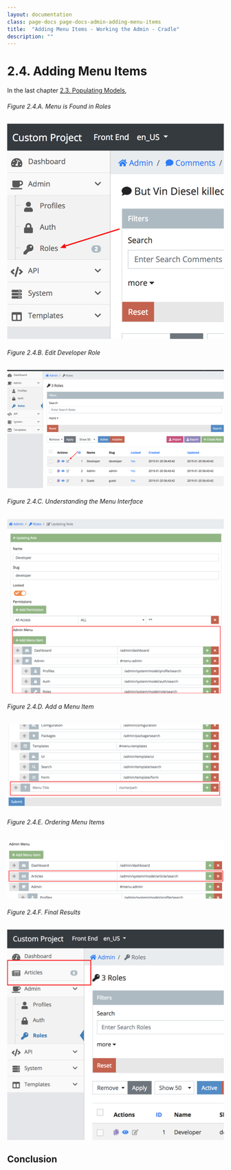 ```yaml
---
layout: documentation
class: page-docs page-docs-admin-adding-menu-items
title:  "Adding Menu Items - Working the Admin - Cradle"
description: ""
---
```

# 2.4. Adding Menu Items

In the last chapter [2.3. Populating Models](/docs/admin/working-with-relations.html),

###### Figure 2.4.A. Menu is Found in Roles
![Menu is Found in Roles](/docs/admin/assets/2.4.A.png)

###### Figure 2.4.B. Edit Developer Role
![Edit Developer Role](/docs/admin/assets/2.4.B.png)

###### Figure 2.4.C. Understanding the Menu Interface
![Understanding the Menu Interface](/docs/admin/assets/2.4.C.png)

###### Figure 2.4.D. Add a Menu Item
![Add a Menu Item](/docs/admin/assets/2.4.D.png)

###### Figure 2.4.E. Ordering Menu Items
![Ordering Menu Items](/docs/admin/assets/2.4.E.png)

###### Figure 2.4.F. Final Results
![Final Results](/docs/admin/assets/2.4.F.png)

<a name="conclusion"></a>
## Conclusion
